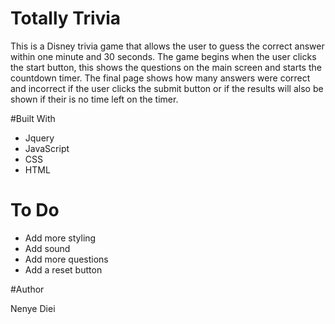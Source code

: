 # Totally Trivia

This is a Disney trivia game that allows the user to guess the correct answer within one minute and 30 seconds. The game begins when the user clicks the start button, this shows the questions on the main screen and starts the countdown timer. The final page shows how many answers were correct and incorrect if the user clicks the submit button or if the results will also be shown if their is no time left on the timer. 

#Built With
* Jquery
* JavaScript
* CSS
* HTML

# To Do 

* Add more styling
* Add sound
* Add more questions
* Add a reset button

#Author 

Nenye Diei

